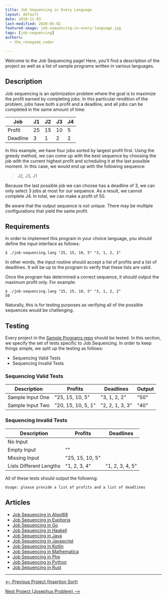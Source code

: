 ```yaml
---
title: Job Sequencing in Every Language
layout: default
date: 2018-11-03
last-modified: 2020-05-02
featured-image: job-sequencing-in-every-language.jpg
tags: [job-sequencing]
authors:
  - the_renegade_coder

---
```


Welcome to the Job Sequencing page! Here, you'll find a description of the project as well as a list of sample programs written in various languages.

## Description

Job sequencing is an optimization problem where the goal is to maximize the
profit earned by completing jobs. In this particular rendition of the problem,
jobs have both a profit and a deadline, and all jobs can be completed in the
same amount of time:

| Job      | J1  | J2  | J3  | J4  |
| -------- | --- | --- | --- | --- |
| Profit   | 25  | 15  | 10  | 5   |
| Deadline | 3   | 1   | 2   | 2   |

In this example, we have four jobs sorted by largest profit first.
Using the greedy method, we can come up with the best sequence by
choosing the job with the current highest profit and scheduling it
at the last possible moment. In this case, we would end up with the
following sequence:

> J2, J3, J1

Because the last possible job we can choose has a deadline of 3, we can
only select 3 jobs at most for our sequence. As a result, we cannot
complete J4. In total, we can make a profit of 50.

Be aware that the output sequence is not unique. There may be multiple
configurations that yield the same profit.


## Requirements

In order to implement this program in your choice language, you should
define the input interface as follows:

```console
$ ./job-sequencing.lang "25, 15, 10, 5" "3, 1, 2, 2"
```

In other words, the input routine should accept a list of profits and
a list of deadlines. It will be up to the program to verify that these
lists are valid.

Once the program has determined a correct sequence, it should
output the maximum profit only. For example:

```console
$ ./job-sequencing.lang "25, 15, 10, 5" "3, 1, 2, 2"
50
```

Naturally, this is for testing
purposes as verifying all of the possible sequences would be
challenging.


## Testing

Every project in the [Sample Programs repo](https://github.com/TheRenegadeCoder/sample-programs) should be tested.
In this section, we specify the set of tests specific to Job Sequencing.
In order to keep things simple, we split up the testing as follows:

- Sequencing Valid Tests
- Sequencing Invalid Tests

### Sequencing Valid Tests

| Description | Profits | Deadlines | Output |
| ----------- | ------- | --------- | ------ |
| Sample Input One | "25, 15, 10, 5" | "3, 1, 2, 2" | "50" |
| Sample Input Two | "20, 15, 10, 5, 1" | "2, 2, 1, 3, 3" | "40" |

### Sequencing Invalid Tests

| Description | Profits | Deadlines |
| ----------- | ------- | --------- |
| No Input |  |  |
| Empty Input | "" |  |
| Missing Input | "25, 15, 10, 5" |  |
| Lists Different Lengths | "1, 2, 3, 4" | "1, 2, 3, 4, 5" |

All of these tests should output the following:

```
Usage: please provide a list of profits and a list of deadlines
```


## Articles

- [Job Sequencing in Algol68](https://rzuckerm.github.io/sample-programs-website-copy/projects/job-sequencing/algol68)
- [Job Sequencing in Euphoria](https://rzuckerm.github.io/sample-programs-website-copy/projects/job-sequencing/euphoria)
- [Job Sequencing in Go](https://rzuckerm.github.io/sample-programs-website-copy/projects/job-sequencing/go)
- [Job Sequencing in Haskell](https://rzuckerm.github.io/sample-programs-website-copy/projects/job-sequencing/haskell)
- [Job Sequencing in Java](https://rzuckerm.github.io/sample-programs-website-copy/projects/job-sequencing/java)
- [Job Sequencing in Javascript](https://rzuckerm.github.io/sample-programs-website-copy/projects/job-sequencing/javascript)
- [Job Sequencing in Kotlin](https://rzuckerm.github.io/sample-programs-website-copy/projects/job-sequencing/kotlin)
- [Job Sequencing in Mathematica](https://rzuckerm.github.io/sample-programs-website-copy/projects/job-sequencing/mathematica)
- [Job Sequencing in Php](https://rzuckerm.github.io/sample-programs-website-copy/projects/job-sequencing/php)
- [Job Sequencing in Python](https://rzuckerm.github.io/sample-programs-website-copy/projects/job-sequencing/python)
- [Job Sequencing in Rust](https://rzuckerm.github.io/sample-programs-website-copy/projects/job-sequencing/rust)

***

<nav class="project-nav">

<div id="prev" markdown="1">

[<-- Previous Project (Insertion Sort)](https://rzuckerm.github.io/sample-programs-website-copy/projects/insertion-sort)

</div>

<div id="next" markdown="1">

[Next Project (Josephus Problem) -->](https://rzuckerm.github.io/sample-programs-website-copy/projects/josephus-problem)

</div>

</nav>